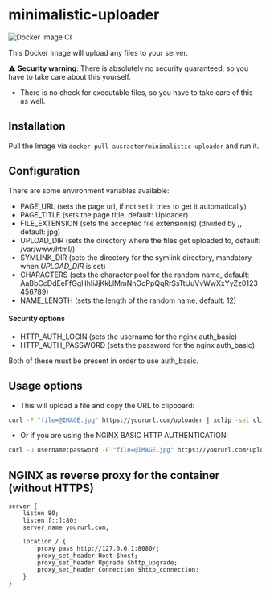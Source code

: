 # minimalistic-uploader

![Docker Image CI](https://github.com/TobiMichael96/minimalistic-uploader/workflows/Docker%20Image%20CI/badge.svg?branch=master)

This Docker Image will upload any files to your server.

:warning: **Security warning**: There is absolutely no security guaranteed, so you have to take care about this yourself.
 * There is no check for executable files, so you have to take care of this as well.

## Installation

Pull the Image via ```docker pull ausraster/minimalistic-uploader``` and run it. 

## Configuration

There are some environment variables available:

- PAGE_URL (sets the page url, if not set it tries to get it automatically)
- PAGE_TITLE (sets the page title, default: Uploader)
- FILE_EXTENSION (sets the accepted file extension(s) (divided by *,*, default: jpg)
- UPLOAD_DIR (sets the directory where the files get uploaded to, default: /var/www/html/)
- SYMLINK_DIR (sets the directory for the symlink directory, mandatory when *UPLOAD_DIR* is set)
- CHARACTERS (sets the character pool for the random name, default: AaBbCcDdEeFfGgHhIiJjKkLlMmNnOoPpQqRrSsTtUuVvWwXxYyZz0123456789)
- NAME_LENGTH (sets the length of the random name, default: 12)


#### Security options

- HTTP_AUTH_LOGIN (sets the username for the nginx auth_basic)
- HTTP_AUTH_PASSWORD (sets the password for the nginx auth_basic)

Both of these must be present in order to use auth_basic.

## Usage options

  * This will upload a file and copy the URL to clipboard:

 ```bash
 curl -F "file=@IMAGE.jpg" https://yoururl.com/uploader | xclip -sel clip
 ```
 
 * Or if you are using the NGINX BASIC HTTP AUTHENTICATION:

 ```bash
 curl -u username:password -F "file=@IMAGE.jpg" https://yoururl.com/uploader | xclip -sel clip
 ```

## NGINX as reverse proxy for the container (without HTTPS)

	server {
    	listen 80;
    	listen [::]:80;
    	server_name yoururl.com;

        location / {
            proxy_pass http://127.0.0.1:8080/;
            proxy_set_header Host $host;
            proxy_set_header Upgrade $http_upgrade;
            proxy_set_header Connection $http_connection;
        }
	}

